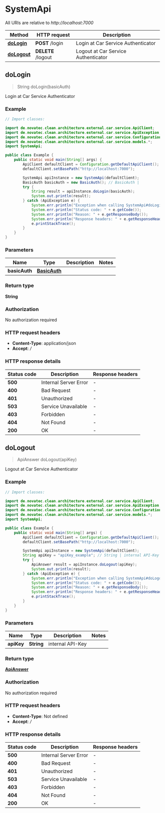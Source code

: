 # SystemApi

All URIs are relative to *http://localhost:7000*

Method | HTTP request | Description
------------- | ------------- | -------------
[**doLogin**](SystemApi.md#doLogin) | **POST** /login | Login at Car Service Authenticator
[**doLogout**](SystemApi.md#doLogout) | **DELETE** /logout | Logout at Car Service Authenticator



## doLogin

> String doLogin(basicAuth)

Login at Car Service Authenticator

### Example

```java
// Import classes:

import de.novatec.clean.architecture.external.car.service.ApiClient;
import de.novatec.clean.architecture.external.car.service.ApiException;
import de.novatec.clean.architecture.external.car.service.Configuration;
import de.novatec.clean.architecture.external.car.service.models.*;
import SystemApi;

public class Example {
    public static void main(String[] args) {
        ApiClient defaultClient = Configuration.getDefaultApiClient();
        defaultClient.setBasePath("http://localhost:7000");

        SystemApi apiInstance = new SystemApi(defaultClient);
        BasicAuth basicAuth = new BasicAuth(); // BasicAuth | 
        try {
            String result = apiInstance.doLogin(basicAuth);
            System.out.println(result);
        } catch (ApiException e) {
            System.err.println("Exception when calling SystemApi#doLogin");
            System.err.println("Status code: " + e.getCode());
            System.err.println("Reason: " + e.getResponseBody());
            System.err.println("Response headers: " + e.getResponseHeaders());
            e.printStackTrace();
        }
    }
}
```

### Parameters


Name | Type | Description  | Notes
------------- | ------------- | ------------- | -------------
 **basicAuth** | [**BasicAuth**](BasicAuth.md)|  |

### Return type

**String**

### Authorization

No authorization required

### HTTP request headers

- **Content-Type**: application/json
- **Accept**: */*


### HTTP response details
| Status code | Description | Response headers |
|-------------|-------------|------------------|
| **500** | Internal Server Error |  -  |
| **400** | Bad Request |  -  |
| **401** | Unauthorized |  -  |
| **503** | Service Unavailable |  -  |
| **403** | Forbidden |  -  |
| **404** | Not Found |  -  |
| **200** | OK |  -  |


## doLogout

> ApiAnswer doLogout(apiKey)

Logout at Car Service Authenticator

### Example

```java
// Import classes:

import de.novatec.clean.architecture.external.car.service.ApiClient;
import de.novatec.clean.architecture.external.car.service.ApiException;
import de.novatec.clean.architecture.external.car.service.Configuration;
import de.novatec.clean.architecture.external.car.service.models.*;
import SystemApi;

public class Example {
    public static void main(String[] args) {
        ApiClient defaultClient = Configuration.getDefaultApiClient();
        defaultClient.setBasePath("http://localhost:7000");

        SystemApi apiInstance = new SystemApi(defaultClient);
        String apiKey = "apiKey_example"; // String | internal API-Key
        try {
            ApiAnswer result = apiInstance.doLogout(apiKey);
            System.out.println(result);
        } catch (ApiException e) {
            System.err.println("Exception when calling SystemApi#doLogout");
            System.err.println("Status code: " + e.getCode());
            System.err.println("Reason: " + e.getResponseBody());
            System.err.println("Response headers: " + e.getResponseHeaders());
            e.printStackTrace();
        }
    }
}
```

### Parameters


Name | Type | Description  | Notes
------------- | ------------- | ------------- | -------------
 **apiKey** | **String**| internal API-Key |

### Return type

[**ApiAnswer**](ApiAnswer.md)

### Authorization

No authorization required

### HTTP request headers

- **Content-Type**: Not defined
- **Accept**: */*


### HTTP response details
| Status code | Description | Response headers |
|-------------|-------------|------------------|
| **500** | Internal Server Error |  -  |
| **400** | Bad Request |  -  |
| **401** | Unauthorized |  -  |
| **503** | Service Unavailable |  -  |
| **403** | Forbidden |  -  |
| **404** | Not Found |  -  |
| **200** | OK |  -  |

